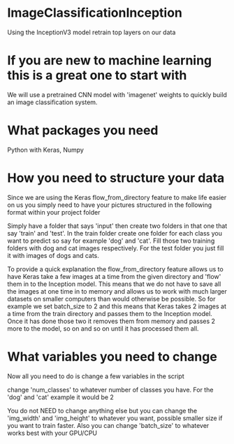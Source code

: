 # ImageClassificationInception
Using the InceptionV3 model retrain top layers on our data

# If you are new to machine learning this is a great one to start with
We will use a pretrained CNN model with 'imagenet' weights to quickly build an image classification system.

# What packages you need
Python with Keras, Numpy

# How you need to structure your data
Since we are using the Keras flow_from_directory feature to make life easier on us you simply need to have your pictures structured in the following format within your project folder
  
Simply have a folder that says 'input' then create two folders in that one that say 'train' and 'test'. In the train folder create one folder for each class you want to predict so say for example 'dog' and 'cat'. Fill those two training folders with dog and cat images respectively. For the test folder you just fill it with images of dogs and cats.

To provide a quick explanation the flow_from_directory feature allows us to have Keras take a few images at a time from the given directory and 'flow' them in to the Inception model. This means that we do not have to save all the images at one time in to memory and allows us to work with much larger datasets on smaller computers than would otherwise be possible. So for example we set batch_size to 2 and this means that Keras takes 2 images at a time from the train directory and passes them to the Inception model. Once it has done those two it removes them from memory and passes 2 more to the model, so on and so on until it has processed them all.

# What variables you need to change

Now all you need to do is change a few variables in the script

change 'num_classes' to whatever number of classes you have. For the 'dog' and 'cat' example it would be 2

You do not NEED to change anything else but you can change the 'img_width' and 'img_height' to whatever you want, possible smaller size if you want to train faster. Also you can change 'batch_size' to whatever works best with your GPU/CPU
